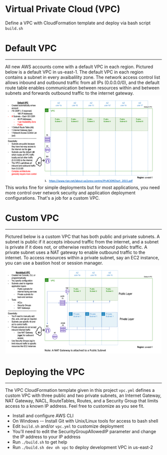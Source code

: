 # Virtual Private Cloud (VPC)

Define a VPC with CloudFormation template and deploy via bash script `build.sh`

# Default VPC
---------
All new AWS accounts come with a default VPC in each region. Pictured below is a default VPC in us-east-1. The default VPC in each region contains a subnet in every avaibalility zone. The network access control list allows inbound and outbound traffic from all IPs (0.0.0.0/0), and the default route table enables communication between resources within and between subnets and forwards outbound traffic to the internet gateway.
<img src="diagrams/vpc/DefaultVPC.png"></img>
This works fine for simple deployments but for most applications, you need more control over network security and application deployment configurations. That's a job for a custom VPC.


# Custom VPC
---------
Pictured below is a custom VPC that has both public and private subnets. A subnet is public if it accepts inbound traffic from the internet, and a subnet is private if it does not, or otherwise restricts inbound public traffic. A private subnet uses a NAT gateway to enable outbound traffic to the internet. To access resources within a private subnet, say an EC2 instance, you can use a bastion host or session manager.
<img src="diagrams/vpc/CustomVPC.png"></img>

# Deploying the VPC
---------
The VPC CloudFormation template given in this project `vpc.yml` defines a custom VPC with three public and two private subnets, an Internet Gateway, NAT Gateway, NACL, RouteTables, Routes, and a Security Group that limits access to a known IP address. Feel free to customize as you see fit.

  * Install and configure AWS CLI
  * On Windows -- Install Git with Unix/Linux tools for access to bash shell
  * Edit `build.sh` and/or `vpc.yml` to customize deployment
  * You'll need to edit the SecurityGroupAllowedIP parameter and change the IP address to your IP address
  * Run `./build.sh` to get help
  * Run `./build.sh dev oh vpc` to deploy development VPC in us-east-2
